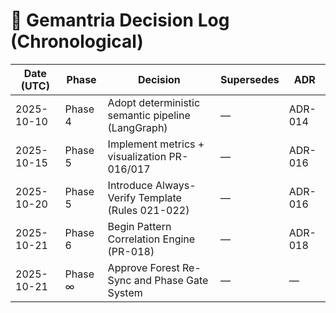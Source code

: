 # 🧾 Gemantria Decision Log (Chronological)

| Date (UTC) | Phase   | Decision                                          | Supersedes | ADR     |
| ---------- | ------- | ------------------------------------------------- | ---------- | ------- |
| 2025-10-10 | Phase 4 | Adopt deterministic semantic pipeline (LangGraph) | —          | ADR-014 |
| 2025-10-15 | Phase 5 | Implement metrics + visualization PR-016/017      | —          | ADR-016 |
| 2025-10-20 | Phase 5 | Introduce Always-Verify Template (Rules 021-022)  | —          | ADR-016 |
| 2025-10-21 | Phase 6 | Begin Pattern Correlation Engine (PR-018)         | —          | ADR-018 |
| 2025-10-21 | Phase ∞ | Approve Forest Re-Sync and Phase Gate System      | —          | —       |
